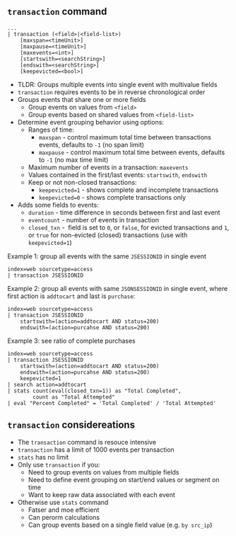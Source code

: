## `transaction` command

```
...
| transaction (<field>|<field-list>)
	[maxspan=<timeUnit>]
	[maxpause=<timeUnit>]
	[maxevents=<int>]
	[startswith=<searchString>]
	[endswith=<searchString>]
	[keepevicted=<bool>]
```

* TLDR: Groups multiple events into single event with multivalue fields
*  `transaction` requires events to be in reverse chronological order
* Groups events that share one or more fields
	* Group events on values from `<field>`
	* Group events based on shared values from `<field-list>`
* Determine event grouping behavior using options:
	* Ranges of time:
		* `maxspan` - control maximum total time between transactions events, defaults to `-1` (no span limit)
		* `maxpause` - control maximum total time between events, defaults to `-1` (no max time limit)
	* Maximum number of events in a transaction: `maxevents`
	* Values contained in the first/last events: `startswith`, `endswith`
	* Keep or not non-closed transactions:
		* `keepevicted=1` - shows complete and incomplete transactions
		* `keepevicted=0` - shows complete transactions only
* Adds some fields to events:
	* `duration` - time difference in seconds between first and last event
	* `eventcount` - number of events in transaction
	* `closed_txn` -  field is set to `0`, or `false`, for evicted transactions and `1`, or `true` for non-evicted (closed) transactions (use with `keepevicted=1`)

Example 1: group all events with the same `JSESSIONID` in single event
```
index=web sourcetype=access
| transaction JSESSIONID
```

Example 2: group all events with same `JSONSESSIONID` in single event, where first action is `addtocart` and last is `purchase`:
```
index=web sourcetype=access
| transaction JSESSIONID
	startswith=(action=addtocart AND status=200)
	endswith=(action=purcahse AND status=200)
```

Example 3: see ratio of complete purchases
```
index=web sourcetype=access
| transaction JSESSIONID
	startswith=(action=addtocart AND status=200)
	endswith=(action=purcahse AND status=200)
	keepevicted=1
| search action=addtocart
| stats count(eval(closed_txn=1)) as "Total Completed",
		count as "Total Attempted"
| eval "Percent Completed" = 'Total Completed' / 'Total Attempted'
```

## `transaction` considereations

* The `transaction` command is resouce intensive
* `transaction` has a limit of 1000 events per transaction
* `stats` has no limit
* Only use `transaction` if you:
	* Need to group events on values from multiple fields
	* Need to define event grouping on start/end values or segment on time
	* Want to keep raw data associated with each event
* Otherwise use `stats` command
	* Fatser and moe efficient
	* Can perorm calculations
	* Can group events based on a single field value (e.g. `by src_ip`)
